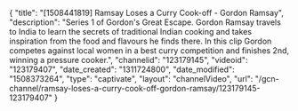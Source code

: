 {
    "title": "[1508441819] Ramsay Loses a Curry Cook-off - Gordon Ramsay",
    "description": "Series 1 of Gordon's Great Escape. Gordon Ramsay travels to India to learn the secrets of traditional Indian cooking and takes inspiration from the food and flavours he finds there. In this clip Gordon competes against local women in a best curry competition and finishes 2nd, winning a pressure cooker.",
    "channelid": "123179145",
    "videoid": "123179407",
    "date_created": "1311724800",
    "date_modified": "1508373264",
    "type": "captivate",
    "layout": "channelVideo",
    "url": "\/gcn-channel\/ramsay-loses-a-curry-cook-off-gordon-ramsay\/123179145-123179407"
}